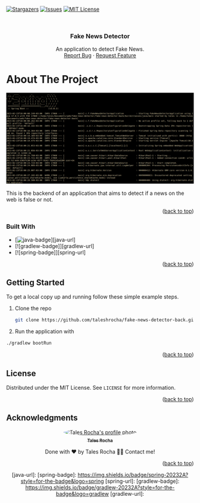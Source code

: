 <a name="readme-top"></a>

[![Stargazers][stars-shield]][stars-url]
[![Issues][issues-shield]][issues-url]
[![MIT License][license-shield]][license-url]

<!-- PROJECT LOGO -->
<br />
<div align="center">

<H3 align="center">Fake News Detector</h3>

  <p align="center">
  An application to detect Fake News.
    <br />
    <a href="https://github.com/taleshrocha/fake-news-detector-back/issues">Report Bug</a>
    ·
    <a href="https://github.com/taleshrocha/fake-news-detector-back/issues">Request Feature</a>
  </p>
</div>

# About The Project

![](./images/front.png)

This is the backend of an application that aims to detect if a news on the web is false or not.

<p align="right">(<a href="#readme-top">back to top</a>)</p>

### Built With

- [![java-badge]][java-url]
- [![gradlew-badge]][gradlew-url]
- [![spring-badge]][spring-url]

<p align="right">(<a href="#readme-top">back to top</a>)</p>

## Getting Started

To get a local copy up and running follow these simple example steps.

1. Clone the repo
   ```sh
   git clone https://github.com/taleshrocha/fake-news-detector-back.git
   ```
2. Run the application with

```sh
./gradlew bootRun
```
<p align="right">(<a href="#readme-top">back to top</a>)</p>

## License

Distributed under the MIT License. See `LICENSE` for more information.

<p align="right">(<a href="#readme-top">back to top</a>)</p>

## Acknowledgments

<div align="center">
<a href="https://github.com/taleshrocha">
 <img style="border-radius: 50%;" src="https://github.com/taleshrocha.png" width="100px;" alt="Tales Rocha's profile photo"/>
 <br />
 <sub><b>Tales Rocha</b></sub></a>

Done with ❤️ by Tales Rocha 👋🏽 Contact me!

<p align="right">(<a href="#readme-top">back to top</a>)</p>

[contributors-shield]: https://img.shields.io/github/contributors/taleshrocha/move-it.svg?style=for-the-badge
[contributors-url]: https://github.com/taleshrocha/move-it/graphs/contributors
[forks-shield]: https://img.shields.io/github/forks/taleshrocha/move-it.svg?style=for-the-badge
[forks-url]: https://github.com/taleshrocha/move-it/network/members
[stars-shield]: https://img.shields.io/github/stars/taleshrocha/move-it.svg?style=for-the-badge
[stars-url]: https://github.com/taleshrocha/move-it/stargazers
[issues-shield]: https://img.shields.io/github/issues/taleshrocha/move-it.svg?style=for-the-badge
[issues-url]: https://github.com/taleshrocha/move-it/issues
[license-shield]: https://img.shields.io/github/license/taleshrocha/move-it.svg?style=for-the-badge
[license-url]: https://github.com/taleshrocha/move-it/blob/master/LICENSE.txt
[linkedin-shield]: https://img.shields.io/badge/-LinkedIn-black.svg?style=for-the-badge&logo=linkedin&colorB=555
[linkedin-url]: https://linkedin.com/in/linkedin_username
[next-badge]: https://img.shields.io/badge/next.js-000000?style=for-the-badge&logo=nextdotjs&logocolor=white
[next-url]: https://nextjs.org/
[vite-badge]: https://img.shields.io/badge/vite-20232a?style=for-the-badge&logo=vite
[vite-url]: https://vitejs.dev/
[react-badge]: https://img.shields.io/badge/react-20232a?style=for-the-badge&logo=react&logocolor=61dafb
[react-url]: https://reactjs.org/
[tailwindcss-badge]: https://img.shields.io/badge/tailwind%20css-20232A?style=for-the-badge&logo=tailwindcss
[tailwindcss-url]: https://tailwindcss.com/
[sanity-badge]: https://img.shields.io/badge/sanity-20232A?style=for-the-badge&logo=sanity
[sanity-url]: https://www.sanity.io/
[typescript-badge]: https://img.shields.io/badge/typescript-20232A?style=for-the-badge&logo=typescript
[typescript-url]: https://www.typescriptlang.org/
[javascript-badge]: https://img.shields.io/badge/javascript-20232A?style=for-the-badge&logo=javascript
[javascript-url]: https://www.javascript.com/
[firebase-badge]: https://img.shields.io/badge/firebase-20232A?style=for-the-badge&logo=firebase
[firebase-url]: https://firebase.google.com/
[java-badge]: https://img.shields.io/badge/java-20232A?style=for-the-badge&logo=java
[java-url]:
[spring-badge]: https://img.shields.io/badge/spring-20232A?style=for-the-badge&logo=spring
[spring-url]:
[gradlew-badge]: https://img.shields.io/badge/gradlew-20232A?style=for-the-badge&logo=gradlew
[gradlew-url]:
